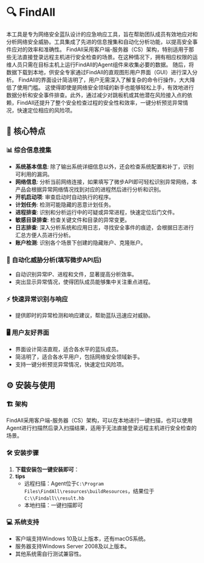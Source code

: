 <h1>🔍 FindAll</h1>
  <p>
    本工具是专为网络安全蓝队设计的应急响应工具，旨在帮助团队成员有效地应对和分析网络安全威胁。工具集成了先进的信息搜集和自动化分析功能，以提高安全事件应对的效率和准确性。
    FindAll采用客户端-服务器（CS）架构，特别适用于那些无法直接登录远程主机进行安全检查的场景。在这种情况下，拥有相应权限的运维人员只需在目标主机上运行FindAll的Agent组件来收集必要的数据。
    随后，将数据下载到本地，供安全专家通过FindAll的直观图形用户界面（GUI）进行深入分析。
    FindAll的界面设计简洁明了，用户无需深入了解复杂的命令行操作，大大降低了使用门槛。
    这使得即使是网络安全领域的新手也能够轻松上手，有效地进行数据分析和安全事件排查。此外，通过减少对跳板机或其他潜在风险接入点的依赖，FindAll还提升了整个安全检查过程的安全性和效率，一键分析预览异常情况，快速定位相应的风险项。
  </p>
 
## 🌟 核心特点

### 📊 综合信息搜集
- **系统基本信息**: 除了输出系统详细信息以外，还会检查系统配置和补丁，识别可利用的漏洞。
- **网络信息**: 分析当前网络连接，如果填写了微步API即可轻松识别异常网络，本产品会根据异常网络情况找到对应的进程然后进行分析和识别。
- **开机启动项**: 审查启动时自动执行的程序。
- **计划任务**: 检测可能隐藏的恶意计划任务。
- **进程排查**: 识别和分析运行中的可疑或异常进程，快速定位后门文件。
- **敏感目录排查**: 检查关键文件和目录的异常变更。
- **日志排查**: 深入分析系统和应用日志，寻找安全事件的痕迹，会根据日志进行汇总方便人员进行分析。
- **账户检测**: 识别各个场景下创建的隐藏账户、克隆账户。

### 🤖 自动化威胁分析(填写微步API后)
- 自动识别异常IP、进程和文件，显著提高分析效率。
- 突出显示异常情况，使得团队成员能够集中关注重点进程。

### ⚡ 快速异常识别与响应
- 提供即时的异常检测和响应建议，帮助蓝队迅速应对威胁。

### 🖥️ 用户友好界面
- 界面设计简洁直观，适合各水平的蓝队成员。
- 简洁明了，适合各水平用户，包括网络安全领域新手。
- 支持一键分析预览异常情况，快速定位风险项。

## ⚙️ 安装与使用

### 🏗 架构
FindAll采用客户端-服务器（CS）架构，可以在本地进行一键扫描，也可以使用Agent进行扫描然后录入扫描结果，适用于无法直接登录远程主机进行安全检查的场景。

### 🛠 安装步骤
1. **下载安装包一键安装即可**：
2. **tips**
   - 远程扫描：Agent位于`C:\Program Files\FindAll\resources\buildResources`，结果位于`C:\\Findall\\result.hb`
   - 本地扫描：一键扫描即可


### 💻 系统支持
- 客户端支持Windows 10及以上版本，还有macOS系统。
- 服务器支持Windows Server 2008及以上版本。
- 其他系统需自行测试兼容性。